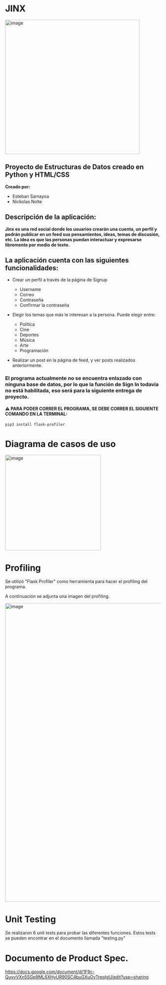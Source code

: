 # JINX
<img width="435" alt="image" src="https://user-images.githubusercontent.com/61555652/156282205-f4f177da-ecc2-4387-97a9-9c743c38f15a.png">


## Proyecto de Estructuras de Datos creado en Python y HTML/CSS
**Creado por:**
- Esteban Samayoa
- Nickolas Nolte



## Descripción de la aplicación:
 
**Jinx es una red social donde los usuarios crearán una cuenta, un perfil y podrán publicar en un feed sus pensamientos, ideas, temas de discusión, etc. La idea es que las personas puedan interactuar y expresarse libremente por medio de texto.**



## La aplicación cuenta con las siguientes funcionalidades:

*   Crear un perfil a través de la página de Signup
    * Username
    * Correo
    * Contraseña
    * Confirmar la contraseña


*   Elegir los temas que más le interesan a la persona. Puede elegir entre:
    * Política 
    * Cine 
    * Deportes
    * Música
    * Arte
    * Programación

* Realizar un post en la página de feed, y ver posts realizados anteriormente.

### El programa actualmente no se encuentra enlazado con ninguna base de datos, por lo que la función de Sign In todavía no está habilitada, eso será para la siguiente entrega de proyecto.

#### ⚠️ **PARA PODER CORRER EL PROGRAMA, SE DEBE CORRER EL SIGUIENTE COMANDO EN LA TERMINAL:**

`pip3 install flask-profiler`



# Diagrama de casos de uso
<img width="309" alt="image" src="https://user-images.githubusercontent.com/61555652/156281522-342a7b70-77ba-4d10-b6c9-2dcee6c31581.png">

# Profiling

Se utilizó "Flask Profiler" como herramienta para hacer el profiling del programa.

A continuación se adjunta una imagen del profiling.

<img width="966" alt="image" src="https://user-images.githubusercontent.com/61555652/156972756-ba80b2b5-9229-43bc-a925-4ad1e48eacea.png">




# Unit Testing 

Se realizaron 6 unit tests para probar las diferentes funciones.
Estos tests se pueden encontrar en el documento llamada "testing.py"

# Documento de Product Spec.
https://docs.google.com/document/d/1F9c-QuyvVXn5SGp9ML6XHyUR90SC4buGXuOyTreqIgU/edit?usp=sharing
